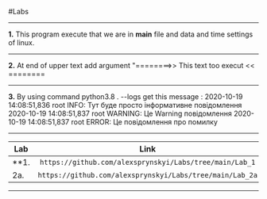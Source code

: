 #Labs 
***
**1.** This program execute that we are in __main__ file and data and time settings of linux.
***
**2.** At end of upper text add argument "========>> This text too execut << ========
***
**3.** By using command python3.8 . --logs get this message : 2020-10-19 14:08:51,836 root INFO: Тут буде просто інформативне повідомлення
2020-10-19 14:08:51,837 root WARNING: Це Warning повідомлення
2020-10-19 14:08:51,837 root ERROR: Це повідомлення про помилку

***
|Lab   |Link          |
|------|:------------:|
|**1.|`https://github.com/alexsprynskyi/Labs/tree/main/Lab_1`|
|2a.|`https://github.com/alexsprynskyi/Labs/tree/main/Lab_2a`|
***
